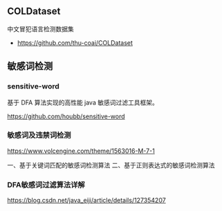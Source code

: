




## COLDataset

中文冒犯语言检测数据集

- https://github.com/thu-coai/COLDataset


## 敏感词检测



### sensitive-word

基于 DFA 算法实现的高性能 java 敏感词过滤工具框架。

https://github.com/houbb/sensitive-word





### 敏感词及违禁词检测

https://www.volcengine.com/theme/1563016-M-7-1


一、基于关键词匹配的敏感词检测算法
二、基于正则表达式的敏感词检测算法




### DFA敏感词过滤算法详解

https://blog.csdn.net/java_eiji/article/details/127354207






